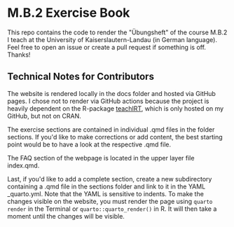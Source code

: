 # M.B.2 Exercise Book

This repo contains the code to render the "Übungsheft" of the course M.B.2 I teach at the University of Kaiserslautern-Landau (in German language). Feel free to open an issue or create a pull request if something is off. Thanks!

## Technical Notes for Contributors

The website is rendered locally in the docs folder and hosted via GitHub pages. I chose not to render via GitHub actions because the project is heavily dependent on the R-package [teachIRT](https://github.com/jkillisch/teachIRT/), which is only hosted on my GitHub, but not on CRAN.

The exercise sections are contained in individual .qmd files in the folder sections. If you'd like to make corrections or add content, the best starting point would be to have a look at the respective .qmd file.

The FAQ section of the webpage is located in the upper layer file index.qmd.

Last, if you'd like to add a complete section, create a new subdirectory containing a .qmd file in the sections folder and link to it in the YAML \_quarto.yml. Note that the YAML is sensitive to indents. To make the changes visible on the website, you must render the page using `quarto render` in the Terminal or `quarto::quarto_render()` in R. It will then take a moment until the changes will be visible.
